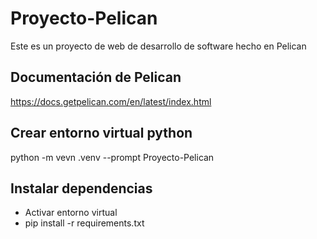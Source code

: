 # Proyecto-Pelican

Este es un proyecto de web de desarrollo de software hecho en Pelican

## Documentación de Pelican

https://docs.getpelican.com/en/latest/index.html

## Crear entorno virtual python

python -m vevn .venv --prompt Proyecto-Pelican

## Instalar dependencias

- Activar entorno virtual
- pip install -r requirements.txt
